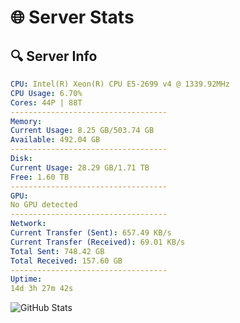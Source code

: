 # 🌐 Server Stats
## 🔍 Server Info
```yaml
CPU: Intel(R) Xeon(R) CPU E5-2699 v4 @ 1339.92MHz
CPU Usage: 6.70%
Cores: 44P | 88T
-----------------------------------
Memory:
Current Usage: 8.25 GB/503.74 GB
Available: 492.04 GB
-----------------------------------
Disk:
Current Usage: 28.29 GB/1.71 TB
Free: 1.60 TB
-----------------------------------
GPU:
No GPU detected
-----------------------------------
Network:
Current Transfer (Sent): 657.49 KB/s
Current Transfer (Received): 69.01 KB/s
Total Sent: 748.42 GB
Total Received: 157.60 GB
-----------------------------------
Uptime:
14d 3h 27m 42s
```
![GitHub Stats](https://img.shields.io/badge/Updated-2025-05-03_20:36:30-blue)